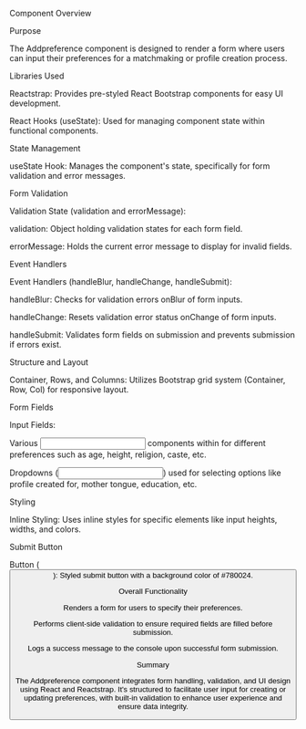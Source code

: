 ﻿Component Overview

Purpose

The Addpreference component is designed to render a form where users can input their preferences for a matchmaking or profile creation process.

Libraries Used

Reactstrap: Provides pre-styled React Bootstrap components for easy UI development.

React Hooks (useState): Used for managing component state within functional components.

State Management

useState Hook: Manages the component's state, specifically for form validation and error messages.

Form Validation

Validation State (validation and errorMessage):

validation: Object holding validation states for each form field.

errorMessage: Holds the current error message to display for invalid fields.

Event Handlers

Event Handlers (handleBlur, handleChange, handleSubmit):

handleBlur: Checks for validation errors onBlur of form inputs.

handleChange: Resets validation error status onChange of form inputs.

handleSubmit: Validates form fields on submission and prevents submission if errors exist.

Structure and Layout

Container, Rows, and Columns: Utilizes Bootstrap grid system (Container, Row, Col) for responsive layout.

Form Fields

Input Fields:

Various <Input> components within <FormGroup> for different preferences such as age, height, religion, caste, etc.

Dropdowns (<Input type="select">) used for selecting options like profile created for, mother tongue, education, etc.

Styling

Inline Styling: Uses inline styles for specific elements like input heights, widths, and colors.

Submit Button

Button (<Button>): Styled submit button with a background color of #780024.

Overall Functionality

Renders a form for users to specify their preferences.

Performs client-side validation to ensure required fields are filled before submission.

Logs a success message to the console upon successful form submission.

Summary

The Addpreference component integrates form handling, validation, and UI design using React and Reactstrap. It's structured to facilitate user input for creating or updating preferences, with built-in validation to enhance user experience and ensure data integrity.
